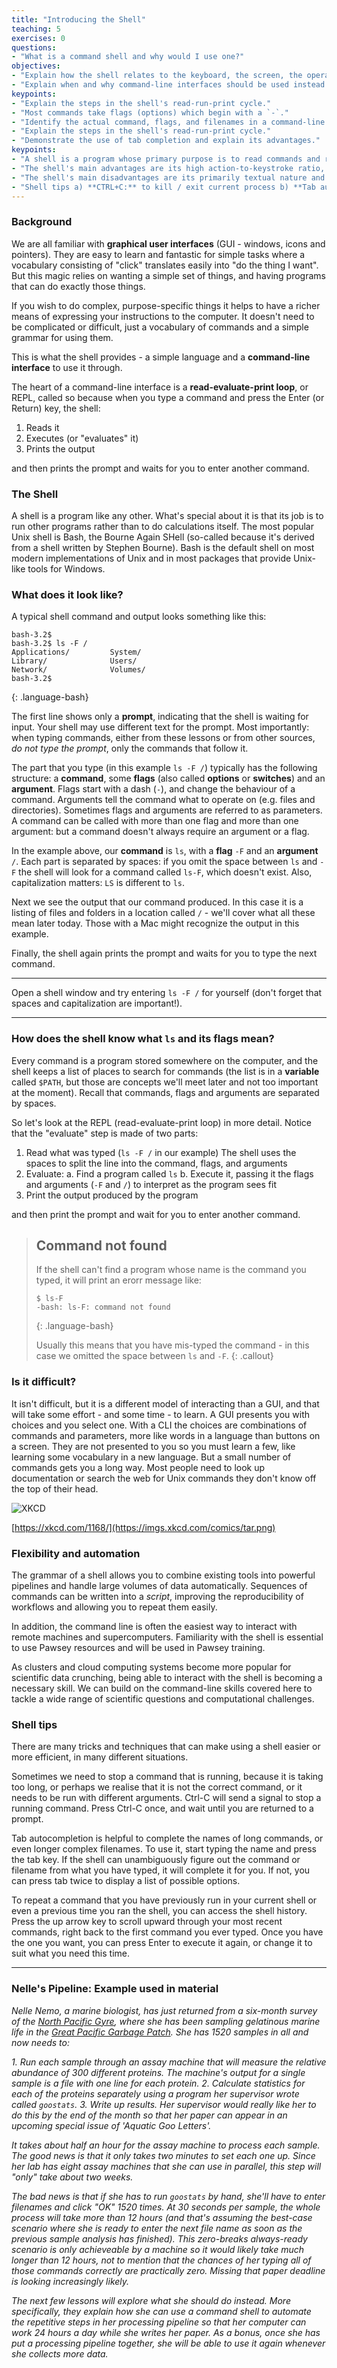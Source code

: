 ```yaml
---
title: "Introducing the Shell"
teaching: 5
exercises: 0
questions:
- "What is a command shell and why would I use one?"
objectives:
- "Explain how the shell relates to the keyboard, the screen, the operating system, and users' programs."
- "Explain when and why command-line interfaces should be used instead of graphical interfaces."
keypoints:
- "Explain the steps in the shell's read-run-print cycle."
- "Most commands take flags (options) which begin with a `-`."
- "Identify the actual command, flags, and filenames in a command-line call."
- "Explain the steps in the shell's read-run-print cycle."
- "Demonstrate the use of tab completion and explain its advantages."
keypoints:
- "A shell is a program whose primary purpose is to read commands and run other programs."
- "The shell's main advantages are its high action-to-keystroke ratio, its support for automating repetitive tasks, and its capacity to access networked machines."
- "The shell's main disadvantages are its primarily textual nature and how cryptic its commands and operation can be."
- "Shell tips a) **CTRL+C:** to kill / exit current process b) **Tab autocomplete:** esp. useful to enter long complex filenames c) **UP arrow:** gives you previous commands entered"
---
```

### Background
We are all familiar with **graphical user interfaces** (GUI - windows, icons and pointers).
They are easy to learn and fantastic for simple tasks where a vocabulary consisting of
"click" translates easily into "do the thing I want". But this magic relies on
wanting a simple set of things, and having programs that can do exactly those things.

If you wish to do complex, purpose-specific things it helps to have a richer means
of expressing your instructions to the computer. It doesn't need to be complicated or
difficult, just a vocabulary of commands and a simple grammar for using them.

This is what the shell provides - a simple language and a **command-line interface**
to use it through.

The heart of a command-line interface is a **read-evaluate-print loop**, or REPL, called
so because when you type a command and press the Enter (or Return) key, the shell:
1. Reads it
2. Executes (or "evaluates" it)
3. Prints the output

and then prints the prompt and waits for you to enter another command.

### The Shell

A shell is a program like any other.
What's special about it is that its job is to run other programs
rather than to do calculations itself.
The most popular Unix shell is Bash,
the Bourne Again SHell
(so-called because it's derived from a shell written by Stephen Bourne).
Bash is the default shell on most modern implementations of Unix
and in most packages that provide Unix-like tools for Windows.

### What does it look like?

A typical shell command and output looks something like this:

~~~
bash-3.2$
bash-3.2$ ls -F /
Applications/         System/
Library/              Users/
Network/              Volumes/
bash-3.2$
~~~
{: .language-bash}

The first line shows only a **prompt**, indicating that the shell is waiting
for input. Your shell may use different text for the prompt. Most importantly:
when typing commands, either from these lessons or from other sources,
*do not type the prompt*, only the commands that follow it.

The part that you type (in this example `ls -F /`)
typically has the following structure: a **command**,
some **flags** (also called **options** or **switches**) and an **argument**.
Flags start with a dash (`-`), and change the behaviour of a command.
Arguments tell the command what to operate on (e.g. files and directories).
Sometimes flags and arguments are referred to as parameters.
A command can be called with more than one flag and more than one argument: but a
command doesn't always require an argument or a flag.

In the example above, our **command** is `ls`, with a **flag** `-F` and an
**argument** `/`. Each part is separated by spaces: if you omit the space
between `ls` and `-F` the shell will look for a command called `ls-F`, which
doesn't exist. Also, capitalization matters: `LS` is different to `ls`.

Next we see the output that our command produced. In this case it is a listing
of files and folders in a location called `/` - we'll cover what all these mean
later today. Those with a Mac might recognize the output in this example.

Finally, the shell again prints the prompt and waits for you to type the next
command.

---

Open a shell window and try entering `ls -F /` for yourself (don't forget that spaces
and capitalization are important!).

---



### How does the shell know what `ls` and its flags mean?

Every command is a program stored somewhere on the computer, and the shell keeps a
list of places to search for commands (the list is in a **variable** called `$PATH`,
but those are concepts we'll meet later and not too important at the moment). Recall
that commands, flags and arguments are separated by spaces.

So let's look at the REPL (read-evaluate-print loop) in more detail. Notice that the
"evaluate" step is made of two parts:

1. Read what was typed (`ls -F /` in our example)
    The shell uses the spaces to split the line into the command, flags, and arguments
2. Evaluate:
    a. Find a program called `ls`
    b. Execute it, passing it the flags and arguments (`-F` and `/`) to
       interpret as the program sees fit
3. Print the output produced by the program

and then print the prompt and wait for you to enter another command.

> ## Command not found
> If the shell can't find a program whose name is the command you typed, it
> will print an erorr message like:
>
> ~~~
> $ ls-F
> -bash: ls-F: command not found
> ~~~
> {: .language-bash}
>
> Usually this means that you have mis-typed the command - in this case we omitted
> the space between `ls` and `-F`.
{: .callout}

### Is it difficult?

It isn't difficult, but it is a different model of interacting than a GUI, and that will take some effort - and some time - to learn. A GUI presents you with choices and you select one. With a CLI the choices are combinations of commands and parameters, more like words in a language than buttons on a screen.  They are not presented to you so you must learn a few, like learning some vocabulary in a new language.  But a small number of commands gets you a long way.  Most people need to look up documentation or search the web for Unix commands they don't know off the top of their head.

![XKCD](../fig/tar_2x.png)

[https://xkcd.com/1168/](https://imgs.xkcd.com/comics/tar.png)

### Flexibility and automation

The grammar of a shell allows you to combine existing tools into powerful
pipelines and handle large volumes of data automatically. Sequences of
commands can be written into a *script*, improving the reproducibility of
workflows and allowing you to repeat them easily.

In addition, the command line is often the easiest way to interact with remote machines and supercomputers.
Familiarity with the shell is essential to use Pawsey resources and will be used in Pawsey training.

As clusters and cloud computing systems become more popular for scientific data crunching,
being able to interact with the shell is becoming a necessary skill.
We can build on the command-line skills covered here
to tackle a wide range of scientific questions and computational challenges.

### Shell tips

There are many tricks and techniques that can make using a shell easier or more efficient, in many different situations.

Sometimes we need to stop a command that is running, because it is taking too long, or perhaps we realise that it is not the correct command, or it needs to be run with different arguments. Ctrl-C will send a signal to stop a running command. Press Ctrl-C once, and wait until you are returned to a prompt.

Tab autocompletion is helpful to complete the names of long commands, or even longer complex filenames. To use it, start typing the name and press the tab key. If the shell can unambiguously figure out the command or filename from what you have typed, it will complete it for you. If not, you can press tab twice to display a list of possible options.

To repeat a command that you have previously run in your current shell or even a previous time you ran the shell, you can access the shell history. Press the up arrow key to scroll upward through your most recent commands, right back to the first command you ever typed. Once you have the one you want, you can press Enter to execute it again, or change it to suit what you need this time.

---

### Nelle's Pipeline: Example used in material

*Nelle Nemo, a marine biologist,
has just returned from a six-month survey of the
[North Pacific Gyre](http://en.wikipedia.org/wiki/North_Pacific_Gyre),
where she has been sampling gelatinous marine life in the
[Great Pacific Garbage Patch](http://en.wikipedia.org/wiki/Great_Pacific_Garbage_Patch).
She has 1520 samples in all and now needs to:*

*1.  Run each sample through an assay machine
    that will measure the relative abundance of 300 different proteins.
    The machine's output for a single sample is
    a file with one line for each protein.*
*2.  Calculate statistics for each of the proteins separately
    using a program her supervisor wrote called `goostats`.*
*3.  Write up results.
    Her supervisor would really like her to do this by the end of the month
    so that her paper can appear in an upcoming special issue of 'Aquatic Goo Letters'.*

*It takes about half an hour for the assay machine to process each sample.
The good news is that
it only takes two minutes to set each one up.
Since her lab has eight assay machines that she can use in parallel,
this step will "only" take about two weeks.*

*The bad news is that if she has to run `goostats` by hand,
she'll have to enter filenames and click "OK" 1520 times.
At 30 seconds per sample,
the whole process will take more than 12 hours
(and that's assuming the best-case scenario where she is ready to enter the next file name
as soon as the previous sample analysis has finished).
This zero-breaks always-ready scenario is only achieveable by a machine so it would
likely take much longer than 12 hours, not to mention that
the chances of her typing all of those commands correctly are practically zero.
Missing that paper deadline is looking increasingly likely.*

*The next few lessons will explore what she should do instead.
More specifically,
they explain how she can use a command shell
to automate the repetitive steps in her processing pipeline
so that her computer can work 24 hours a day while she writes her paper.
As a bonus,
once she has put a processing pipeline together,
she will be able to use it again whenever she collects more data.*

